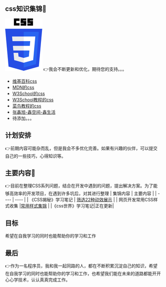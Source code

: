 ## css知识集锦🎉
![image.png](./cssImg/css.svg)
👉我会不断更新和优化，期待您的支持。。。
- [维基百科css](https://en.wikipedia.org/wiki/CSS)
- [MDN的css](https://developer.mozilla.org/zh-CN/docs/Web/CSS)
- [W3School的css](https://www.w3schools.com/css/)
- [W3School教程的css](https://www.w3school.com.cn/css/index.asp)
- [菜鸟教程的css](https://www.runoob.com/css/css-tutorial.html)
- [张鑫旭-鑫空间-鑫生活](https://www.zhangxinxu.com/wordpress/)
- 待添加。。。
## 计划安排
👉前期内容可能杂而乱，但是我会不多优化完善。如果有兴趣的伙伴，可以提交自己的一些技巧，心得知识等。
## 主要内容📆
👉目前在整理CSS系列问题，结合在开发中遇到的问题，提出解决方案。为了能够高效率的开发项目，在遇到许多坑后，对其进行整理
|  集锦内容   | 主要内容  |
|  ----  | ----  |
| 《CSS揭秘》学习笔记  | [筛选22种动效展示](./cssSecrets/README.md) |
| 网页开发常用CSS样式收集  |[常用样式集锦](./commonly/README.md) |
|《css世界》学习笔记|正在更新|
## 目标
希望在自我学习的同时也能帮助你的学习和工作
## 最后
👉作为一名程序员，我和我一起同路的人，都在不断积累沉淀自己的知识，希望在自我学习的同时也能帮助你的学习和工作，也希望我们能在未来的道路都能开开心心学技术，认认真真完成工作。
